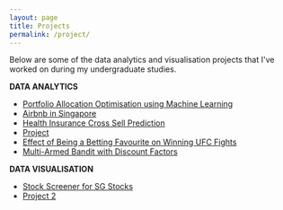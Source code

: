 ```yaml
---
layout: page
title: Projects
permalink: /project/
---
```


Below are some of the data analytics and visualisation projects that I've worked on during my undergraduate studies. 

**DATA ANALYTICS**
* [Portfolio Allocation Optimisation using Machine Learning](https://github.com/imihshos/portfolio_allocation)
* [Airbnb in Singapore](https://github.com/imihshos/airbnb_analytics)
* [Health Insurance Cross Sell Prediction](https://github.com/imihshos/vehicle_insurance_prediction)
* [Project](https://github.com/imihshos)
* [Effect of Being a Betting Favourite on Winning UFC Fights](https://github.com/imihshos/rdd_ufc)
* [Multi-Armed Bandit with Discount Factors](https://github.com/imihshos/mab_rl)

**DATA VISUALISATION**
* [Stock Screener for SG Stocks](https://github.com/imihshos/sg_stock_screener)
* [Project 2](https://github.com/imihshos)


